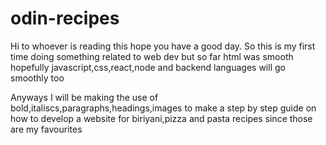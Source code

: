 # odin-recipes

Hi to whoever is reading this hope you have a good day. So this is my first time doing something related to web dev but so far html was smooth hopefully javascript,css,react,node and backend languages will go smoothly too

Anyways I will be making the use of bold,italiscs,paragraphs,headings,images to make a step by step guide on how to develop a website for biriyani,pizza and pasta recipes since those are my favourites
